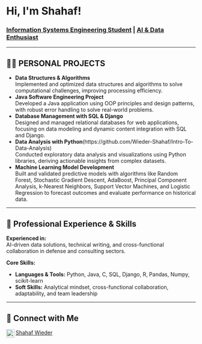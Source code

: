 <h1>Hi, I'm Shahaf!</h1>
<h3><a href="https://github.com/shahafwieder">Information Systems Engineering Student</a> | <a href="https://www.linkedin.com/in/shahaf-wieder">AI & Data Enthusiast</a></h3>

<hr>

<h2>👨‍💻 PERSONAL PROJECTS </h2>

<ul>
  <li><b>Data Structures & Algorithms</b><br>
    Implemented and optimized data structures and algorithms to solve computational challenges, improving processing efficiency.
  </li>
  <li><b>Java Software Engineering Project</b><br>
    Developed a Java application using OOP principles and design patterns, with robust error handling to solve real-world problems.
  </li>
  <li><b>Database Management with SQL & Django</b><br>
    Designed and managed relational databases for web applications, focusing on data modeling and dynamic content integration with SQL and Django.
  </li>
  <li><b>Data Analysis with Python</b>(https://github.com/Wieder-Shahaf/Intro-To-Data-Analysis)<br>
    Conducted exploratory data analysis and visualizations using Python libraries, deriving actionable insights from complex datasets.
  </li>
  <li><b>Machine Learning Model Development</b><br>
    Built and validated predictive models with algorithms like Random Forest, Stochastic Gradient Descent, AdaBoost, Principal Component Analysis, k-Nearest Neighbors, Support Vector Machines, and Logistic Regression to forecast outcomes and evaluate performance on historical data.
  </li>
</ul>

<hr>

<h2>🤝 Professional Experience & Skills</h2>

<p><b>Experienced in:</b><br>
AI-driven data solutions, technical writing, and cross-functional collaboration in defense and consulting sectors.
</p>

<p><b>Core Skills:</b><br>
  <ul>
    <li><b>Languages & Tools:</b> Python, Java, C, SQL, Django, R, Pandas, Numpy, scikit-learn</li>
    <li><b>Soft Skills:</b> Analytical mindset, cross-functional collaboration, adaptability, and team leadership</li>
  </ul>
</p>

<hr>

<h2>🤳 Connect with Me</h2>

<a href="https://linkedin.com/in/shahaf-wieder"> Shahaf Wieder
  <img align="left" alt="Shahaf | LinkedIn" width="22px" src="https://cdn.jsdelivr.net/npm/simple-icons@v3/icons/linkedin.svg" />
</a>
